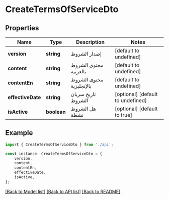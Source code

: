# CreateTermsOfServiceDto


## Properties

Name | Type | Description | Notes
------------ | ------------- | ------------- | -------------
**version** | **string** | إصدار الشروط | [default to undefined]
**content** | **string** | محتوى الشروط بالعربية | [default to undefined]
**contentEn** | **string** | محتوى الشروط بالإنجليزية | [default to undefined]
**effectiveDate** | **string** | تاريخ سريان الشروط | [optional] [default to undefined]
**isActive** | **boolean** | هل الشروط نشطة | [optional] [default to true]

## Example

```typescript
import { CreateTermsOfServiceDto } from './api';

const instance: CreateTermsOfServiceDto = {
    version,
    content,
    contentEn,
    effectiveDate,
    isActive,
};
```

[[Back to Model list]](../README.md#documentation-for-models) [[Back to API list]](../README.md#documentation-for-api-endpoints) [[Back to README]](../README.md)
